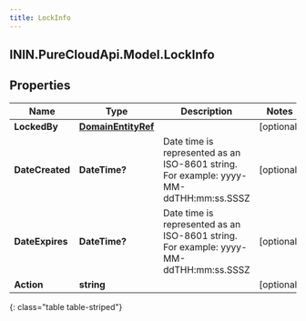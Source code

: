 ```yaml
---
title: LockInfo
---
```

## ININ.PureCloudApi.Model.LockInfo

## Properties

|Name | Type | Description | Notes|
|------------ | ------------- | ------------- | -------------|
| **LockedBy** | [**DomainEntityRef**](DomainEntityRef.html) |  | [optional] |
| **DateCreated** | **DateTime?** | Date time is represented as an ISO-8601 string. For example: yyyy-MM-ddTHH:mm:ss.SSSZ | [optional] |
| **DateExpires** | **DateTime?** | Date time is represented as an ISO-8601 string. For example: yyyy-MM-ddTHH:mm:ss.SSSZ | [optional] |
| **Action** | **string** |  | [optional] |
{: class="table table-striped"}



